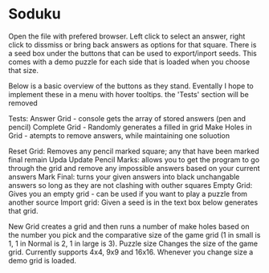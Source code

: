 # Soduku

Open the file with prefered browser.
Left click to select an answer, right click to dissmiss or bring back answers as options for that square.
There is a seed box under the buttons that can be used to export/inport seeds.
This comes with a demo puzzle for each side that is loaded when you choose that size.

Below is a basic overview of the buttons as they stand. Eventally I hope to implement these in a menu with hover tooltips. the 'Tests' section will be removed

Tests:
  Answer Grid - console gets the array of stored answers (pen and pencil)
  Complete Grid - Randomly generates a filled in grid
  Make Holes in Grid - atempts to remove answers, while maintaining one soluotion

Reset Grid: Removes any pencil marked square; any that have been marked final remain
Upda
Update Pencil Marks: allows you to get the program to go through the grid and remove any impossible answers based on your current answers
Mark Final: turns your given answers into black unchangable answers so long as they are not clashing with outher squares
Empty Grid: Gives you an empty grid - can be used if you want to play a puzzle from another source
Import grid: Given a seed is in the text box below generates that grid.

New Grid creates a grid and then runs a number of make holes based on the number you pick and the comparative size of the game grid (1 in small is 1, 1 in Normal is 2, 1 in large is 3).
Puzzle size Changes the size of the game grid. Currently supports 4x4, 9x9 and 16x16. Whenever you change size a demo grid is loaded.
